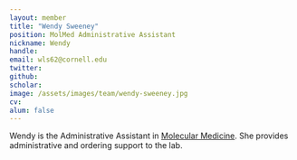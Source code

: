 ```yaml
---
layout: member
title: "Wendy Sweeney"
position: MolMed Administrative Assistant
nickname: Wendy
handle: 
email: wls62@cornell.edu
twitter: 
github: 
scholar: 
image: /assets/images/team/wendy-sweeney.jpg
cv: 
alum: false
---
```

Wendy is the Administrative Assistant in [Molecular Medicine]. She provides administrative and ordering support to the lab. 

[Molecular Medicine]: https://www.vet.cornell.edu/departments/molecular-medicine
